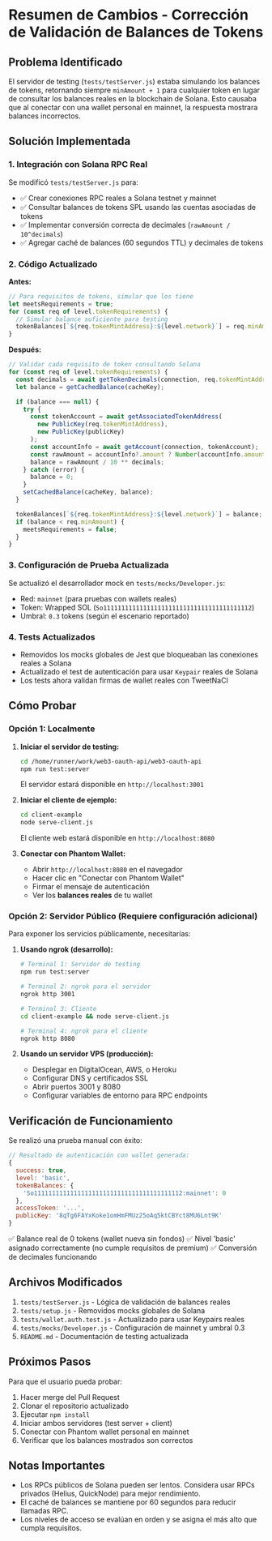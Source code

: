 # Resumen de Cambios - Corrección de Validación de Balances de Tokens

## Problema Identificado

El servidor de testing (`tests/testServer.js`) estaba simulando los balances de tokens, retornando siempre `minAmount + 1` para cualquier token en lugar de consultar los balances reales en la blockchain de Solana. Esto causaba que al conectar con una wallet personal en mainnet, la respuesta mostrara balances incorrectos.

## Solución Implementada

### 1. Integración con Solana RPC Real

Se modificó `tests/testServer.js` para:
- ✅ Crear conexiones RPC reales a Solana testnet y mainnet
- ✅ Consultar balances de tokens SPL usando las cuentas asociadas de tokens
- ✅ Implementar conversión correcta de decimales (`rawAmount / 10^decimals`)
- ✅ Agregar caché de balances (60 segundos TTL) y decimales de tokens

### 2. Código Actualizado

**Antes:**
```javascript
// Para requisitos de tokens, simular que los tiene
let meetsRequirements = true;
for (const req of level.tokenRequirements) {
  // Simular balance suficiente para testing
  tokenBalances[`${req.tokenMintAddress}:${level.network}`] = req.minAmount + 1;
}
```

**Después:**
```javascript
// Validar cada requisito de token consultando Solana
for (const req of level.tokenRequirements) {
  const decimals = await getTokenDecimals(connection, req.tokenMintAddress, level.network);
  let balance = getCachedBalance(cacheKey);

  if (balance === null) {
    try {
      const tokenAccount = await getAssociatedTokenAddress(
        new PublicKey(req.tokenMintAddress),
        new PublicKey(publicKey)
      );
      const accountInfo = await getAccount(connection, tokenAccount);
      const rawAmount = accountInfo?.amount ? Number(accountInfo.amount) : 0;
      balance = rawAmount / 10 ** decimals;
    } catch (error) {
      balance = 0;
    }
    setCachedBalance(cacheKey, balance);
  }

  tokenBalances[`${req.tokenMintAddress}:${level.network}`] = balance;
  if (balance < req.minAmount) {
    meetsRequirements = false;
  }
}
```

### 3. Configuración de Prueba Actualizada

Se actualizó el desarrollador mock en `tests/mocks/Developer.js`:
- Red: `mainnet` (para pruebas con wallets reales)
- Token: Wrapped SOL (`So11111111111111111111111111111111111111112`)
- Umbral: `0.3` tokens (según el escenario reportado)

### 4. Tests Actualizados

- Removidos los mocks globales de Jest que bloqueaban las conexiones reales a Solana
- Actualizado el test de autenticación para usar `Keypair` reales de Solana
- Los tests ahora validan firmas de wallet reales con TweetNaCl

## Cómo Probar

### Opción 1: Localmente

1. **Iniciar el servidor de testing:**
   ```bash
   cd /home/runner/work/web3-oauth-api/web3-oauth-api
   npm run test:server
   ```
   El servidor estará disponible en `http://localhost:3001`

2. **Iniciar el cliente de ejemplo:**
   ```bash
   cd client-example
   node serve-client.js
   ```
   El cliente web estará disponible en `http://localhost:8080`

3. **Conectar con Phantom Wallet:**
   - Abrir `http://localhost:8080` en el navegador
   - Hacer clic en "Conectar con Phantom Wallet"
   - Firmar el mensaje de autenticación
   - Ver los **balances reales** de tu wallet

### Opción 2: Servidor Público (Requiere configuración adicional)

Para exponer los servicios públicamente, necesitarías:

1. **Usando ngrok (desarrollo):**
   ```bash
   # Terminal 1: Servidor de testing
   npm run test:server
   
   # Terminal 2: ngrok para el servidor
   ngrok http 3001
   
   # Terminal 3: Cliente
   cd client-example && node serve-client.js
   
   # Terminal 4: ngrok para el cliente
   ngrok http 8080
   ```

2. **Usando un servidor VPS (producción):**
   - Desplegar en DigitalOcean, AWS, o Heroku
   - Configurar DNS y certificados SSL
   - Abrir puertos 3001 y 8080
   - Configurar variables de entorno para RPC endpoints

## Verificación de Funcionamiento

Se realizó una prueba manual con éxito:

```javascript
// Resultado de autenticación con wallet generada:
{
  success: true,
  level: 'basic',
  tokenBalances: {
    'So11111111111111111111111111111111111111112:mainnet': 0
  },
  accessToken: '...',
  publicKey: '8qTg6FAYxKoke1omHmFMUz25oAq5ktCBYct8MU6Lnt9K'
}
```

✅ Balance real de 0 tokens (wallet nueva sin fondos)
✅ Nivel 'basic' asignado correctamente (no cumple requisitos de premium)
✅ Conversión de decimales funcionando

## Archivos Modificados

1. `tests/testServer.js` - Lógica de validación de balances reales
2. `tests/setup.js` - Removidos mocks globales de Solana
3. `tests/wallet.auth.test.js` - Actualizado para usar Keypairs reales
4. `tests/mocks/Developer.js` - Configuración de mainnet y umbral 0.3
5. `README.md` - Documentación de testing actualizada

## Próximos Pasos

Para que el usuario pueda probar:

1. Hacer merge del Pull Request
2. Clonar el repositorio actualizado
3. Ejecutar `npm install`
4. Iniciar ambos servidores (test server + client)
5. Conectar con Phantom wallet personal en mainnet
6. Verificar que los balances mostrados son correctos

## Notas Importantes

- Los RPCs públicos de Solana pueden ser lentos. Considera usar RPCs privados (Helius, QuickNode) para mejor rendimiento.
- El caché de balances se mantiene por 60 segundos para reducir llamadas RPC.
- Los niveles de acceso se evalúan en orden y se asigna el más alto que cumpla requisitos.
